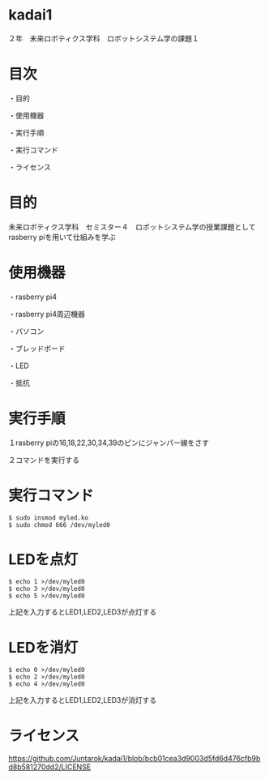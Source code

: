 # kadai1
２年　未来ロボティクス学科　ロボットシステム学の課題１
# 目次
・目的

・使用機器

・実行手順

・実行コマンド

・ライセンス

# 目的

未来ロボティクス学科　セミスター４　ロボットシステム学の授業課題としてrasberry piを用いて仕組みを学ぶ

# 使用機器

・rasberry pi4

・rasberry pi4周辺機器

・パソコン

・ブレッドボード

・LED

・抵抗

# 実行手順
１rasberry piの16,18,22,30,34,39のピンにジャンパー線をさす

２コマンドを実行する


# 実行コマンド
    $ sudo insmod myled.ko
    $ sudo chmod 666 /dev/myled0

# LEDを点灯
    $ echo 1 >/dev/myled0
    $ echo 3 >/dev/myled0
    $ echo 5 >/dev/myled0
上記を入力するとLED1,LED2,LED3が点灯する

# LEDを消灯
    $ echo 0 >/dev/myled0
    $ echo 2 >/dev/myled0
    $ echo 4 >/dev/myled0
上記を入力するとLED1,LED2,LED3が消灯する

# ライセンス
https://github.com/Juntarok/kadai1/blob/bcb01cea3d9003d5fd6d476cfb9bd8b581270dd2/LICENSE

